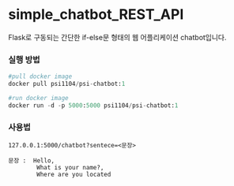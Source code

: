 # simple_chatbot_REST_API

 Flask로 구동되는 간단한 if-else문 형태의  웹 어플리케이션 chatbot입니다.

### 실행 방법
```python
#pull docker image
docker pull psi1104/psi-chatbot:1

#run docker image
docker run -d -p 5000:5000 psi1104/psi-chatbot:1
```
### 사용법
```
127.0.0.1:5000/chatbot?sentece=<문장>

문장 :  Hello, 
		What is your name?, 
		Where are you located
```